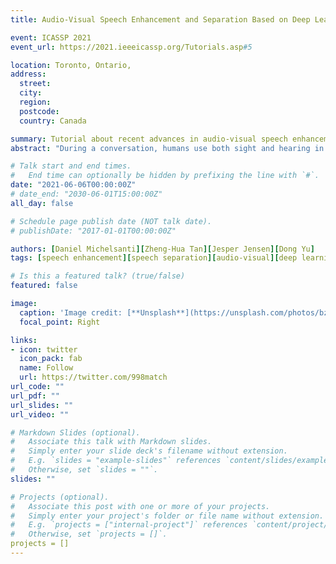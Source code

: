 ```yaml
---
title: Audio-Visual Speech Enhancement and Separation Based on Deep Learning

event: ICASSP 2021
event_url: https://2021.ieeeicassp.org/Tutorials.asp#5

location: Toronto, Ontario, 
address:
  street:
  city:
  region:
  postcode:
  country: Canada

summary: Tutorial about recent advances in audio-visual speech enhancement and separation
abstract: "During a conversation, humans use both sight and hearing in order to focus on the speaker of interest . Despite this evidence, traditional speech enhancement and separation algorithms rely only on acoustic speech signals. Although the advances in deep learning allowed these algorithms to reach high performance, speech enhancement and separation systems still struggle in situations where the background noise level is high, limited by the use of a single modality. Therefore, recent works investigated the possibility of including visual information from the speaker of interest to perform speech enhancement and separation. In this tutorial, we will provide an overview of deep-learning-based techniques used for audio-visual speech enhancement and separation. Specifically, we will consider how the field evolved from the first single-microphone speaker-dependent systems to the current state of the art. In addition, several demos developed to showcase our research in the field will be shown. The tutorial is intended to highlight the potential of this emergent research topic with two aims: helping beginners to navigate through the large number of approaches in the literature; inspiring experts by providing insights and perspectives on current challenges and possible future research directions."

# Talk start and end times.
#   End time can optionally be hidden by prefixing the line with `#`.
date: "2021-06-06T00:00:00Z"
# date_end: "2030-06-01T15:00:00Z"
all_day: false

# Schedule page publish date (NOT talk date).
# publishDate: "2017-01-01T00:00:00Z"

authors: [Daniel Michelsanti][Zheng-Hua Tan][Jesper Jensen][Dong Yu]
tags: [speech enhancement][speech separation][audio-visual][deep learning]

# Is this a featured talk? (true/false)
featured: false

image:
  caption: 'Image credit: [**Unsplash**](https://unsplash.com/photos/bzdhc5b3Bxs)'
  focal_point: Right

links:
- icon: twitter
  icon_pack: fab
  name: Follow
  url: https://twitter.com/998match
url_code: ""
url_pdf: ""
url_slides: ""
url_video: ""

# Markdown Slides (optional).
#   Associate this talk with Markdown slides.
#   Simply enter your slide deck's filename without extension.
#   E.g. `slides = "example-slides"` references `content/slides/example-slides.md`.
#   Otherwise, set `slides = ""`.
slides: ""

# Projects (optional).
#   Associate this post with one or more of your projects.
#   Simply enter your project's folder or file name without extension.
#   E.g. `projects = ["internal-project"]` references `content/project/deep-learning/index.md`.
#   Otherwise, set `projects = []`.
projects = []
---
```

